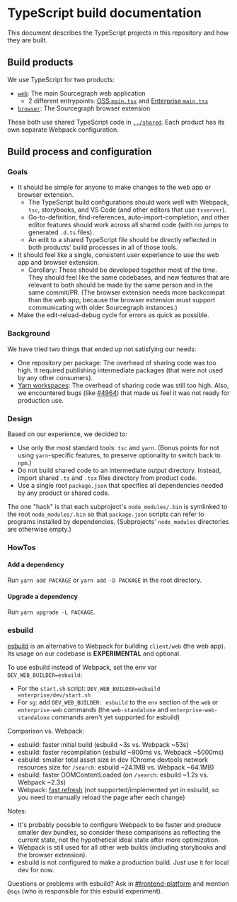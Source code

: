 # TypeScript build documentation

This document describes the TypeScript projects in this repository and how they are built.

## Build products

We use TypeScript for two products:

- [`web`](https://sourcegraph.com/github.com/sourcegraph/sourcegraph/-/tree/web): The main Sourcegraph web application
  - 2 different entrypoints: [OSS `main.tsx`](https://sourcegraph.com/github.com/sourcegraph/sourcegraph/-/tree/web/src/main.tsx) and [Enterprise `main.tsx`](https://sourcegraph.com/github.com/sourcegraph/sourcegraph/-/tree/web/src/enterprise/main.tsx)
- [`browser`](https://sourcegraph.com/github.com/sourcegraph/sourcegraph/-/tree/client/brower): The Sourcegraph browser extension

These both use shared TypeScript code in [`../shared`](https://sourcegraph.com/github.com/sourcegraph/sourcegraph/-/tree/shared). Each product has its own separate Webpack configuration.

## Build process and configuration

### Goals

- It should be simple for anyone to make changes to the web app or browser extension.
  - The TypeScript build configurations should work well with Webpack, `tsc`, storybooks, and VS Code (and other editors that use `tsserver`).
  - Go-to-definition, find-references, auto-import-completion, and other editor features should work across all shared code (with no jumps to generated `.d.ts` files).
  - An edit to a shared TypeScript file should be directly reflected in both products' build processes in all of those tools.
- It should feel like a single, consistent user experience to use the web app and browser extension.
  - Corollary: These should be developed together most of the time. They should feel like the same codebases, and new features that are relevant to both should be made by the same person and in the same commit/PR. (The browser extension needs more backcompat than the web app, because the browser extension must support communicating with older Sourcegraph instances.)
- Make the edit-reload-debug cycle for errors as quick as possible.

### Background

We have tried two things that ended up not satisfying our needs:

- One repository per package: The overhead of sharing code was too high. It required publishing intermediate packages (that were not used by any other consumers).
- [Yarn workspaces](https://yarnpkg.com/lang/en/docs/workspaces/): The overhead of sharing code was still too high. Also, we encountered bugs (like [#4964](https://github.com/yarnpkg/yarn/issues/4964)) that made us feel it was not ready for production use.

### Design

Based on our experience, we decided to:

- Use only the most standard tools: `tsc` and `yarn`. (Bonus points for not using `yarn`-specific features, to preserve optionality to switch back to `npm`.)
- Do not build shared code to an intermediate output directory. Instead, import shared `.ts` and `.tsx` files directory from product code.
- Use a single root `package.json` that specifies all dependencies needed by any product or shared code.

The one "hack" is that each subproject's `node_modules/.bin` is symlinked to the root `node_modules/.bin` so that `package.json` scripts can refer to programs installed by dependencies. (Subprojects' `node_modules` directories are otherwise empty.)

### HowTos

#### Add a dependency

Run `yarn add PACKAGE` or `yarn add -D PACKAGE` in the root directory.

#### Upgrade a dependency

Run `yarn upgrade -L PACKAGE`.

### esbuild

[esbuild](https://esbuild.github.io/) is an alternative to Webpack for building `client/web` (the web app). Its usage on our codebase is **EXPERIMENTAL** and optional.

To use esbuild instead of Webpack, set the env var `DEV_WEB_BUILDER=esbuild`:

- For the `start.sh` script: `DEV_WEB_BUILDER=esbuild enterprise/dev/start.sh`
- For `sg`: add `DEV_WEB_BUILDER: esbuild` to the `env` section of the `web` or `enterprise-web` commands (the `web-standalone` and `enterprise-web-standalone` commands aren't yet supported for esbuild)

Comparison vs. Webpack:

- esbuild: faster initial build (esbuild ~3s vs. Webpack ~53s)
- esbuild: faster recompilation (esbuild ~900ms vs. Webpack ~5000ms)
- esbuild: smaller total asset size in dev (Chrome devtools network resources size for `/search`: esbuild ~24.1MB vs. Webpack ~64.1MB)
- esbuild: faster DOMContentLoaded (on `/search`: esbuild ~1.2s vs. Webpack ~2.3s)
- Webpack: [fast refresh](https://www.npmjs.com/package/react-refresh) (not supported/implemented yet in esbuild, so you need to manually reload the page after each change)

Notes:

- It's probably possible to configure Webpack to be faster and produce smaller dev bundles, so consider these comparisons as reflecting the current state, not the hypothetical ideal state after more optimization.
- Webpack is still used for all other web builds (including storybooks and the browser extension).
- esbuild is not configured to make a production build. Just use it for local dev for now.

Questions or problems with esbuild? Ask in [#frontend-platform](https://app.slack.com/client/T02FSM7DL/C01LTKUHRL3) and mention `@sqs` (who is responsible for this esbuild experiment).
